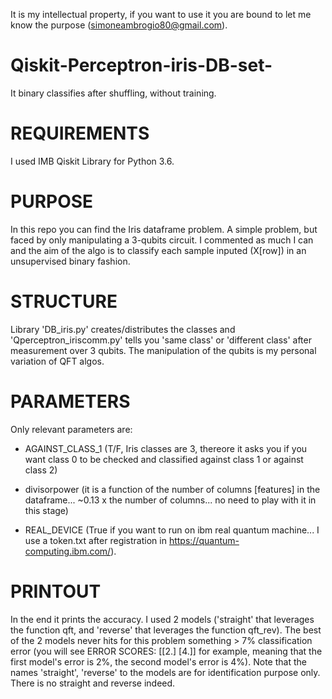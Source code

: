 It is my intellectual property, if you want to use it you are bound to let me know the purpose (simoneambrogio80@gmail.com).


# Qiskit-Perceptron-iris-DB-set-
It binary classifies after shuffling, without training.


# REQUIREMENTS
I used IMB Qiskit Library for Python 3.6.


# PURPOSE
In this repo you can find the Iris dataframe problem. A simple problem, but faced by only manipulating a 3-qubits circuit.
I commented as much I can and the aim of the algo is to classify each sample inputed (X[row]) in an unsupervised binary fashion.


# STRUCTURE
Library 'DB_iris.py' creates/distributes the classes and 'Qperceptron_iriscomm.py' tells you 'same class' or 'different class' after measurement over 3 qubits. The manipulation of the qubits is my personal variation of QFT algos.


# PARAMETERS
Only relevant parameters are:

- AGAINST_CLASS_1 (T/F, Iris classes are 3, thereore it asks you if you want class 0 to be checked and classified against class 1 or against class 2)

- divisorpower (it is a function of the number of columns [features] in the dataframe... ~0.13 x the number of columns... no need to play with it in this stage)

- REAL_DEVICE (True if you want to run on ibm real quantum machine... I use a token.txt after registration in https://quantum-computing.ibm.com/).


# PRINTOUT
In the end it prints the accuracy. I used 2 models ('straight' that leverages the function qft, and 'reverse' that leverages the function qft_rev).
The best of the 2 models never hits for this problem something > 7% classification error (you will see ERROR SCORES: [[2.] [4.]] for example, meaning that the first model's error is 2%, the second model's error is 4%).
Note that the names 'straight', 'reverse' to the models are for identification purpose only. There is no straight and reverse indeed.

